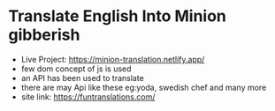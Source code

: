 # Translate English Into Minion gibberish
- Live Project: https://minion-translation.netlify.app/
- few dom concept of js is used 
- an API has been used to translate
- there are may Api like these eg:yoda,  swedish chef and many more
- site link: https://funtranslations.com/ 